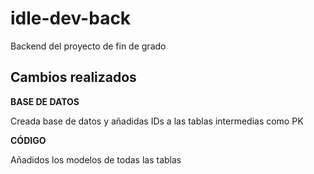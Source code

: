 # idle-dev-back
Backend del proyecto de fin de grado

## Cambios realizados

**BASE DE DATOS**

Creada base de datos y añadidas IDs a las tablas intermedias como PK

**CÓDIGO**

Añadidos los modelos de todas las tablas
